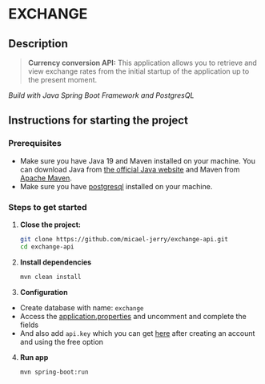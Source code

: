 # EXCHANGE

## Description

> **Currency conversion API:** This application allows you to retrieve and view exchange rates from the initial startup of the application up to the present moment.

_Build with Java Spring Boot Framework and PostgresQL_

## Instructions for starting the project

### Prerequisites

- Make sure you have Java 19 and Maven installed on your machine. You can download Java from [the official Java website](https://www.oracle.com/java/) and Maven from [Apache Maven](https://maven.apache.org/).
- Make sure you have [postgresql](https://www.postgresql.org/) installed on your machine.

### Steps to get started

1. **Close the project:**

   ```bash
   git clone https://github.com/micael-jerry/exchange-api.git
   cd exchange-api

2. **Install dependencies**

    ```bash
    mvn clean install

3. **Configuration**

- Create database with name: `exchange`
- Access the [application.properties](./src/main/resources/application.properties) and uncomment and complete the fields
- And also add `api.key` which you can get [here](https://apilayer.com/marketplace/fixer-api?utm_source=apilayermarketplace&utm_medium=featured&e=Sign+In&l=Success) after creating an account and using the free option

4. **Run app**

   ```bash
   mvn spring-boot:run
   ```
